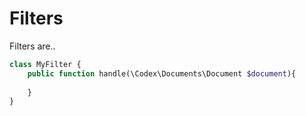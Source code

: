 <!--
title: Filters
subtitle: Develop
-->

# Filters

Filters are..

```php
class MyFilter {
    public function handle(\Codex\Documents\Document $document){
        
    }
}

```